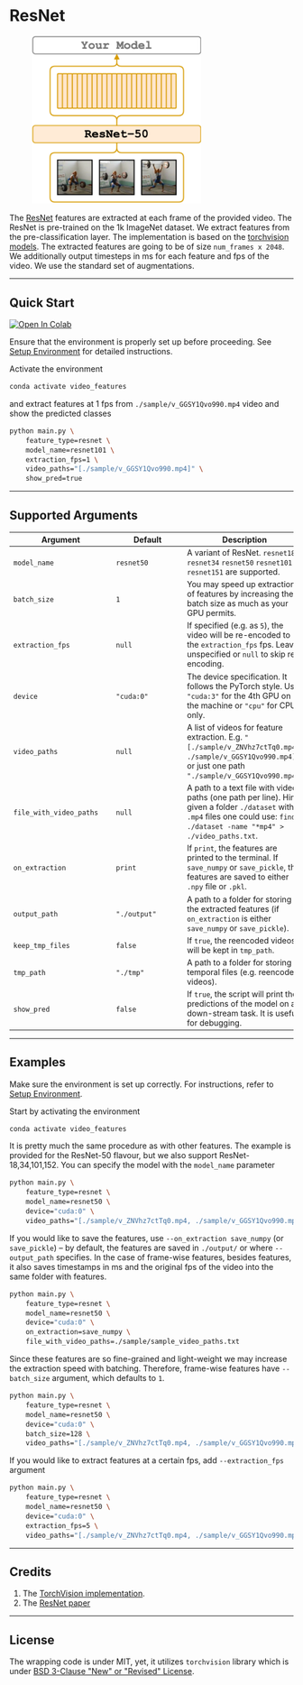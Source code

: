 # ResNet

<figure>
  <img src="../../_assets/resnet.png" width="300" />
</figure>

The [ResNet](https://arxiv.org/abs/1512.03385) features are extracted at each frame of the provided video.
The ResNet is pre-trained on the 1k ImageNet dataset.
We extract features from the pre-classification layer.
The implementation is based on the [torchvision models](https://pytorch.org/docs/1.6.0/torchvision/models.html#classification).
The extracted features are going to be of size `num_frames x 2048`.
We additionally output timesteps in ms for each feature and fps of the video. We use the standard set of augmentations.

---

## Quick Start

[![Open In Colab](https://colab.research.google.com/assets/colab-badge.svg)](https://colab.research.google.com/drive/17VLdf4abQT2eoMjc6ziJ9UaRaOklTlP0?usp=sharing)

Ensure that the environment is properly set up before proceeding. See [Setup Environment](../meta/install_conda.md) for detailed instructions.

Activate the environment
```bash
conda activate video_features
```

and extract features at 1 fps from `./sample/v_GGSY1Qvo990.mp4` video and show the predicted classes
```bash
python main.py \
    feature_type=resnet \
    model_name=resnet101 \
    extraction_fps=1 \
    video_paths="[./sample/v_GGSY1Qvo990.mp4]" \
    show_pred=true
```

---

## Supported Arguments

<!-- the <div> makes columns wider -->
| <div style="width: 12em">Argument</div> | <div style="width: 8em">Default</div> | Description                                                                                                                                                                      |
| --------------------------------------- | ------------------------------------- | -------------------------------------------------------------------------------------------------------------------------------------------------------------------------------- |
| `model_name`                            | `resnet50`                            | A variant of ResNet. `resnet18` `resnet34` `resnet50` `resnet101` `resnet151` are supported.                                                                                     |
| `batch_size`                            | `1`                                   | You may speed up extraction of features by increasing the batch size as much as your GPU permits.                                                                                |
| `extraction_fps`                        | `null`                                | If specified (e.g. as `5`), the video will be re-encoded to the `extraction_fps` fps. Leave unspecified or `null` to skip re-encoding.                                           |
| `device`                                | `"cuda:0"`                            | The device specification. It follows the PyTorch style. Use `"cuda:3"` for the 4th GPU on the machine or `"cpu"` for CPU-only.                                                   |
| `video_paths`                           | `null`                                | A list of videos for feature extraction. E.g. `"[./sample/v_ZNVhz7ctTq0.mp4, ./sample/v_GGSY1Qvo990.mp4]"` or just one path `"./sample/v_GGSY1Qvo990.mp4"`.                      |
| `file_with_video_paths`                 | `null`                                | A path to a text file with video paths (one path per line). Hint: given a folder `./dataset` with `.mp4` files one could use: `find ./dataset -name "*mp4" > ./video_paths.txt`. |
| `on_extraction`                         | `print`                               | If `print`, the features are printed to the terminal. If `save_numpy` or `save_pickle`, the features are saved to either `.npy` file or `.pkl`.                                  |
| `output_path`                           | `"./output"`                          | A path to a folder for storing the extracted features (if `on_extraction` is either `save_numpy` or `save_pickle`).                                                              |
| `keep_tmp_files`                        | `false`                               | If `true`, the reencoded videos will be kept in `tmp_path`.                                                                                                                      |
| `tmp_path`                              | `"./tmp"`                             | A path to a folder for storing temporal files (e.g. reencoded videos).                                                                                                           |
| `show_pred`                             | `false`                               | If `true`, the script will print the predictions of the model on a down-stream task. It is useful for debugging.                                                                 |

---

## Examples

Make sure the environment is set up correctly. For instructions, refer to [Setup Environment](../meta/install_conda.md).

Start by activating the environment
```bash
conda activate video_features
```

It is pretty much the same procedure as with other features.
The example is provided for the ResNet-50 flavour, but we also support ResNet-18,34,101,152.
You can specify the model with the `model_name` parameter
```bash
python main.py \
    feature_type=resnet \
    model_name=resnet50 \
    device="cuda:0" \
    video_paths="[./sample/v_ZNVhz7ctTq0.mp4, ./sample/v_GGSY1Qvo990.mp4]"
```
If you would like to save the features, use `--on_extraction save_numpy` (or `save_pickle`) – by default,
the features are saved in `./output/` or where `--output_path` specifies.
In the case of frame-wise features, besides features, it also saves timestamps in ms and the original fps of
the video into the same folder with features.
```bash
python main.py \
    feature_type=resnet \
    model_name=resnet50 \
    device="cuda:0" \
    on_extraction=save_numpy \
    file_with_video_paths=./sample/sample_video_paths.txt
```
Since these features are so fine-grained and light-weight we may increase the extraction speed with batching.
Therefore, frame-wise features have `--batch_size` argument, which defaults to `1`.
```bash
python main.py \
    feature_type=resnet \
    model_name=resnet50 \
    device="cuda:0" \
    batch_size=128 \
    video_paths="[./sample/v_ZNVhz7ctTq0.mp4, ./sample/v_GGSY1Qvo990.mp4]"
```
If you would like to extract features at a certain fps, add `--extraction_fps` argument
```bash
python main.py \
    feature_type=resnet \
    model_name=resnet50 \
    device="cuda:0" \
    extraction_fps=5 \
    video_paths="[./sample/v_ZNVhz7ctTq0.mp4, ./sample/v_GGSY1Qvo990.mp4]"
```

---

## Credits
1. The [TorchVision implementation](https://pytorch.org/docs/1.6.0/torchvision/models.html#classification).
2. The [ResNet paper](https://arxiv.org/abs/1512.03385)

---

## License
The wrapping code is under MIT, yet, it utilizes `torchvision` library which is
under [BSD 3-Clause "New" or "Revised" License](https://github.com/pytorch/vision/blob/master/LICENSE).
